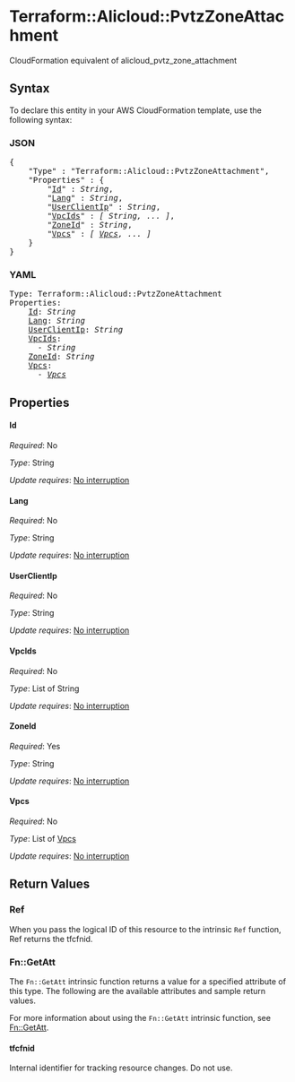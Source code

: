 # Terraform::Alicloud::PvtzZoneAttachment

CloudFormation equivalent of alicloud_pvtz_zone_attachment

## Syntax

To declare this entity in your AWS CloudFormation template, use the following syntax:

### JSON

<pre>
{
    "Type" : "Terraform::Alicloud::PvtzZoneAttachment",
    "Properties" : {
        "<a href="#id" title="Id">Id</a>" : <i>String</i>,
        "<a href="#lang" title="Lang">Lang</a>" : <i>String</i>,
        "<a href="#userclientip" title="UserClientIp">UserClientIp</a>" : <i>String</i>,
        "<a href="#vpcids" title="VpcIds">VpcIds</a>" : <i>[ String, ... ]</i>,
        "<a href="#zoneid" title="ZoneId">ZoneId</a>" : <i>String</i>,
        "<a href="#vpcs" title="Vpcs">Vpcs</a>" : <i>[ <a href="vpcs.md">Vpcs</a>, ... ]</i>
    }
}
</pre>

### YAML

<pre>
Type: Terraform::Alicloud::PvtzZoneAttachment
Properties:
    <a href="#id" title="Id">Id</a>: <i>String</i>
    <a href="#lang" title="Lang">Lang</a>: <i>String</i>
    <a href="#userclientip" title="UserClientIp">UserClientIp</a>: <i>String</i>
    <a href="#vpcids" title="VpcIds">VpcIds</a>: <i>
      - String</i>
    <a href="#zoneid" title="ZoneId">ZoneId</a>: <i>String</i>
    <a href="#vpcs" title="Vpcs">Vpcs</a>: <i>
      - <a href="vpcs.md">Vpcs</a></i>
</pre>

## Properties

#### Id

_Required_: No

_Type_: String

_Update requires_: [No interruption](https://docs.aws.amazon.com/AWSCloudFormation/latest/UserGuide/using-cfn-updating-stacks-update-behaviors.html#update-no-interrupt)

#### Lang

_Required_: No

_Type_: String

_Update requires_: [No interruption](https://docs.aws.amazon.com/AWSCloudFormation/latest/UserGuide/using-cfn-updating-stacks-update-behaviors.html#update-no-interrupt)

#### UserClientIp

_Required_: No

_Type_: String

_Update requires_: [No interruption](https://docs.aws.amazon.com/AWSCloudFormation/latest/UserGuide/using-cfn-updating-stacks-update-behaviors.html#update-no-interrupt)

#### VpcIds

_Required_: No

_Type_: List of String

_Update requires_: [No interruption](https://docs.aws.amazon.com/AWSCloudFormation/latest/UserGuide/using-cfn-updating-stacks-update-behaviors.html#update-no-interrupt)

#### ZoneId

_Required_: Yes

_Type_: String

_Update requires_: [No interruption](https://docs.aws.amazon.com/AWSCloudFormation/latest/UserGuide/using-cfn-updating-stacks-update-behaviors.html#update-no-interrupt)

#### Vpcs

_Required_: No

_Type_: List of <a href="vpcs.md">Vpcs</a>

_Update requires_: [No interruption](https://docs.aws.amazon.com/AWSCloudFormation/latest/UserGuide/using-cfn-updating-stacks-update-behaviors.html#update-no-interrupt)

## Return Values

### Ref

When you pass the logical ID of this resource to the intrinsic `Ref` function, Ref returns the tfcfnid.

### Fn::GetAtt

The `Fn::GetAtt` intrinsic function returns a value for a specified attribute of this type. The following are the available attributes and sample return values.

For more information about using the `Fn::GetAtt` intrinsic function, see [Fn::GetAtt](https://docs.aws.amazon.com/AWSCloudFormation/latest/UserGuide/intrinsic-function-reference-getatt.html).

#### tfcfnid

Internal identifier for tracking resource changes. Do not use.

